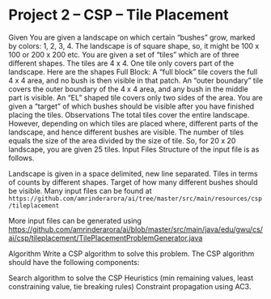 # Project 2 – CSP – Tile Placement
Given
You are given a landscape on which certain “bushes” grow, marked by colors: 1, 2, 3, 4.
The landscape is of square shape, so, it might be 100 x 100 or 200 x 200 etc.
You are given a set of “tiles” which are of three different shapes. The tiles are 4 x 4.  One tile only covers part of the landscape.  Here are the shapes
Full Block: A “full block” tile covers the full 4 x 4 area, and no bush is then visible in that patch.
An “outer boundary” tile covers the outer boundary of the 4 x 4 area, and any bush in the middle part is visible.
An “EL” shaped tile covers only two sides of the area.
You are given a “target” of which bushes should be visible after you have finished placing the tiles.
Observations
The total tiles cover the entire landscape.  However, depending on which tiles are placed where, different parts of the landscape, and hence different bushes are visible.
The number of tiles equals the size of the area divided by the size of tile.  So, for 20 x 20 landscape, you are given 25 tiles.
Input Files
Structure of the input file is as follows.

Landscape is given in a space delimited, new line separated.
Tiles in terms of counts by different shapes.
Target of how many different bushes should be visible.
Many input files can be found at `https://github.com/amrinderarora/ai/tree/master/src/main/resources/csp/tileplacement`

More input files can be generated using https://github.com/amrinderarora/ai/blob/master/src/main/java/edu/gwu/cs/ai/csp/tileplacement/TilePlacementProblemGenerator.java

Algorithm
Write a CSP algorithm to solve this problem.  The CSP algorithm should have the following components:

Search algorithm to solve the CSP
Heuristics (min remaining values, least constraining value, tie breaking rules)
Constraint propagation using AC3.
